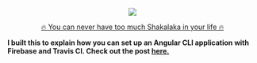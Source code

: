 <p align="center">
   <img src="http://i.imgur.com/kHxiOAF.gif">
</p>

<p align="center">
  <a href="boom-shakalaka-84034.firebaseapp.com">🔥 You can never have too much Shakalaka in your life 🔥</a>
</p>

**I built this to explain how you can set up an Angular CLI application with Firebase and Travis CI. Check out the post [here.]()**
